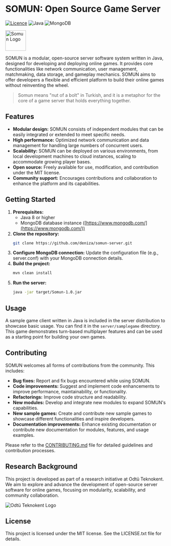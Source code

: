 # SOMUN: Open Source Game Server

[![Licence](https://img.shields.io/github/license/Ileriayo/markdown-badges?style=for-the-badge)](./LICENSE)
![Java](https://img.shields.io/badge/java-%23ED8B00.svg?style=for-the-badge&logo=openjdk&logoColor=white)
![MongoDB](https://img.shields.io/badge/MongoDB-%234ea94b.svg?style=for-the-badge&logo=mongodb&logoColor=white)


<img src="https://he2apps.com/somun/somun-logo-icon-small.png" alt="Somun Logo" width="64" height="auto">

SOMUN is a modular, open-source server software system written in Java, designed for developing and deploying online games. It provides core functionalities like network communication, user management, matchmaking, data storage, and gameplay mechanics. SOMUN aims to offer developers a flexible and efficient platform to build their online games without reinventing the wheel.

> Somun means "nut of a bolt" in Turkish, and it is a metaphor for the core of a game server that holds everything together.

## Features

* **Modular design:** SOMUN consists of independent modules that can be easily integrated or extended to meet specific needs.
* **High performance:** Optimized network communication and data management for handling large numbers of concurrent users.
* **Scalability:** SOMUN can be deployed on various environments, from local development machines to cloud instances, scaling to accommodate growing player bases.
* **Open source:** Freely available for use, modification, and contribution under the MIT license.
* **Community support:** Encourages contributions and collaboration to enhance the platform and its capabilities.

## Getting Started

1. **Prerequisites:**
    * Java 8 or higher
    * MongoDB database instance ([https://www.mongodb.com/](https://www.mongodb.com/))
2. **Clone the repository:**
    ```bash
    git clone https://github.com/deniza/somun-server.git
    ```
3. **Configure MongoDB connection:**
   Update the configuration file (e.g., server.conf) with your MongoDB connection details.
4. **Build the project:**
    ```bash
    mvn clean install
    ```
5. **Run the server:**
    ```bash
    java -jar target/Somun-1.0.jar
    ```

## Usage

A sample game client written in Java is included in the server distribution to showcase basic usage. You can find it in the `server/samplegame` directory. This game demonstrates turn-based multiplayer features and can be used as a starting point for building your own games.

## Contributing

SOMUN welcomes all forms of contributions from the community. This includes:

* **Bug fixes:** Report and fix bugs encountered while using SOMUN.
* **Code improvements:** Suggest and implement code enhancements to improve performance, maintainability, or functionality.
* **Refactorings:** Improve code structure and readability.
* **New modules:** Develop and integrate new modules to expand SOMUN's capabilities.
* **New sample games:** Create and contribute new sample games to showcase different functionalities and inspire developers.
* **Documentation improvements:** Enhance existing documentation or contribute new documentation for modules, features, and usage examples.

Please refer to the [CONTRIBUTING.md](docs/CONTRIBUTING.md) file for detailed guidelines and contribution processes.

## Research Background

This project is developed as part of a research initiative at Odtü Teknokent. We aim to explore and advance the development of open-source server software for online games, focusing on modularity, scalability, and community collaboration.

<img src="https://he2apps.com/somun/teknokent-logo.png" alt="Odtü Teknokent Logo">

## License

This project is licensed under the MIT license. See the LICENSE.txt file for details.

